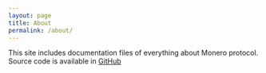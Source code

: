 ```yaml
---
layout: page
title: About
permalink: /about/
---
```


This site includes documentation files of everything about Monero protocol. Source code is available in [GitHub](https://github.com/monero-project/monero-docs)
